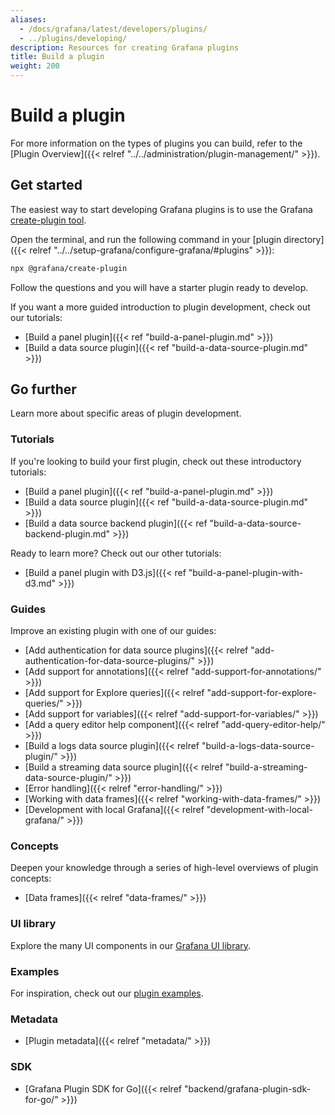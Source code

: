 ```yaml
---
aliases:
  - /docs/grafana/latest/developers/plugins/
  - ../plugins/developing/
description: Resources for creating Grafana plugins
title: Build a plugin
weight: 200
---
```


# Build a plugin

For more information on the types of plugins you can build, refer to the [Plugin Overview]({{< relref "../../administration/plugin-management/" >}}).

## Get started

The easiest way to start developing Grafana plugins is to use the Grafana [create-plugin tool](https://www.npmjs.com/package/@grafana/create-plugin).

Open the terminal, and run the following command in your [plugin directory]({{< relref "../../setup-grafana/configure-grafana/#plugins" >}}):

```bash
npx @grafana/create-plugin
```

Follow the questions and you will have a starter plugin ready to develop.

If you want a more guided introduction to plugin development, check out our tutorials:

- [Build a panel plugin]({{< ref "build-a-panel-plugin.md" >}})
- [Build a data source plugin]({{< ref "build-a-data-source-plugin.md" >}})

## Go further

Learn more about specific areas of plugin development.

### Tutorials

If you're looking to build your first plugin, check out these introductory tutorials:

- [Build a panel plugin]({{< ref "build-a-panel-plugin.md" >}})
- [Build a data source plugin]({{< ref "build-a-data-source-plugin.md" >}})
- [Build a data source backend plugin]({{< ref "build-a-data-source-backend-plugin.md" >}})

Ready to learn more? Check out our other tutorials:

- [Build a panel plugin with D3.js]({{< ref "build-a-panel-plugin-with-d3.md" >}})

### Guides

Improve an existing plugin with one of our guides:

- [Add authentication for data source plugins]({{< relref "add-authentication-for-data-source-plugins/" >}})
- [Add support for annotations]({{< relref "add-support-for-annotations/" >}})
- [Add support for Explore queries]({{< relref "add-support-for-explore-queries/" >}})
- [Add support for variables]({{< relref "add-support-for-variables/" >}})
- [Add a query editor help component]({{< relref "add-query-editor-help/" >}})
- [Build a logs data source plugin]({{< relref "build-a-logs-data-source-plugin/" >}})
- [Build a streaming data source plugin]({{< relref "build-a-streaming-data-source-plugin/" >}})
- [Error handling]({{< relref "error-handling/" >}})
- [Working with data frames]({{< relref "working-with-data-frames/" >}})
- [Development with local Grafana]({{< relref "development-with-local-grafana/" >}})

### Concepts

Deepen your knowledge through a series of high-level overviews of plugin concepts:

- [Data frames]({{< relref "data-frames/" >}})

### UI library

Explore the many UI components in our [Grafana UI library](https://developers.grafana.com/ui).

### Examples

For inspiration, check out our [plugin examples](https://github.com/grafana/grafana-plugin-examples).

### Metadata

- [Plugin metadata]({{< relref "metadata/" >}})

### SDK

- [Grafana Plugin SDK for Go]({{< relref "backend/grafana-plugin-sdk-for-go/" >}})
